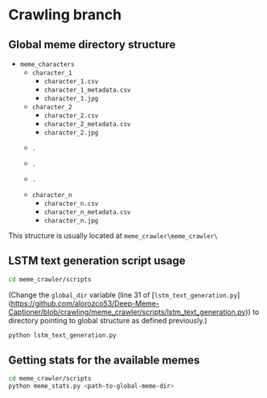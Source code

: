# Crawling branch

## Global meme directory structure

- `meme_characters`
   * `character_1`
      + `character_1.csv`
	  + `character_1_metadata.csv`
	  + `character_1.jpg`
   * `character_2`
	  + `character_2.csv`
	  + `character_2_metadata.csv`
	  + `character_2.jpg`
   *     .
   *     .
   *     .
   * `character_n`
      + `character_n.csv`
	  + `character_n_metadata.csv`
	  + `character_n.jpg`

This structure is usually located at `meme_crawler\meme_crawler\`

## LSTM text generation script usage

```bash
cd meme_crawler/scripts
```
(Change the `global_dir` variable (line 31 of [`lstm_text_generation.py`]
(https://github.com/alorozco53/Deep-Meme-Captioner/blob/crawling/meme_crawler/scripts/lstm_text_generation.py))
to directory pointing to global structure as defined previously.)

```bash
python lstm_text_generation.py
```

## Getting stats for the available memes

```bash
cd meme_crawler/scripts
python meme_stats.py <path-to-global-meme-dir>
```
